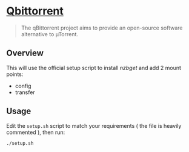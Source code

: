 # [Qbittorrent](https://www.qbittorrent.org/)

> The qBittorrent project aims to provide an open-source software alternative to µTorrent. 

## Overview

This will use the official setup script to install _nzbget_ and add 2 mount points: 

- config
- transfer

## Usage

Edit the `setup.sh` script to match your requirements ( the file is heavily commented ), then run:

`./setup.sh`



